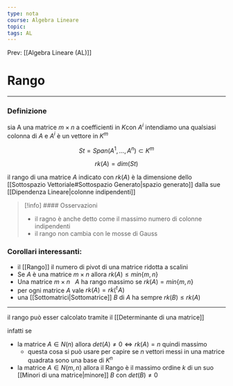 ```yaml
---
type: nota
course: Algebra Lineare
topic: 
tags: AL
---
```


Prev: [[Algebra Lineare (AL)]]

# Rango
---

### Definizione
sia A una matrice $m \times n$ a coefficienti in $K$con $A^i$ intendiamo una qualsiasi colonna di $A$ e $A^i$ è un vettore in $K^m$

$$
St = Span(A^1,\dots,A^n)\subset K^m
$$

$$
rk(A) = dim(St)
$$

il rango di una matrice $A$ indicato con  $rk(A)$ è la dimensione dello [[Sottospazio Vettoriale#Sottospazio Generato|spazio generato]] dalla sue [[Dipendenza Lineare|colonne indipendenti]]

> [!info] #### Osservazioni
>- il ragno è anche detto come il massimo numero di colonne indipendenti
>- il rango non cambia con le mosse di Gauss

### Corollari interessanti:

- il [[Rango]] il numero di pivot di una matrice ridotta a scalini
- Se $A$ è una matrice $m \times n$  allora $rk(A) ≤ min\{m, n\}$
- Una matrice  $m \times n\ \ \ A$   ha rango massimo se $rk(A) = min\{m,n\}$
- per ogni matrice $A$  vale $rk(A) =rk({}^t\! A)$
- una [[Sottomatrici|Sottomatrice]] $B$  di $A$ ha sempre $rk(B)≤rk(A)$

---

il rango può esser calcolato tramite il [[Determinante di una matrice]]

infatti se

- la matrice $A \in N(n)$ allora $det(A)\not= 0 \iff rk(A)=n$ quindi massimo
    - questa cosa si può usare per capire se $n$ vettori messi in una matrice quadrata sono una base di $K^n$
- la matrice $A \in N(m,n)$ allora il Rango è il massimo ordine $k$ di un suo
[[Minori di una matrice|minore]] $B$ con $det(B)\not= 0$
